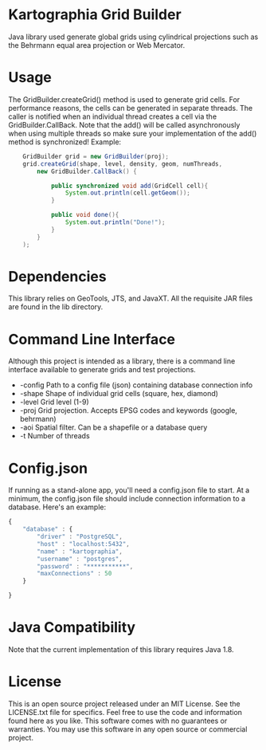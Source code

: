 # Kartographia Grid Builder
Java library used generate global grids using cylindrical projections such as the
Behrmann equal area projection or Web Mercator.


# Usage
The GridBuilder.createGrid() method is used to generate grid cells. For performance
reasons, the cells can be generated in separate threads. The caller is notified
when an individual thread creates a cell via the GridBuilder.CallBack. Note
that the add() will be called asynchronously when using multiple threads so make
sure your implementation of the add() method is synchronized! Example:
``` java
    GridBuilder grid = new GridBuilder(proj);
    grid.createGrid(shape, level, density, geom, numThreads,
        new GridBuilder.CallBack() {

            public synchronized void add(GridCell cell){
                System.out.println(cell.getGeom());
            }

            public void done(){
                System.out.println("Done!");
            }
        }
    );
```

# Dependencies
This library relies on GeoTools, JTS, and JavaXT. All the requisite JAR files
are found in the lib directory.



# Command Line Interface
Although this project is intended as a library, there is a command line interface
available to generate grids and test projections.

- -config Path to a config file (json) containing database connection info
- -shape Shape of individual grid cells (square, hex, diamond)
- -level Grid level (1-9)
- -proj Grid projection. Accepts EPSG codes and keywords (google, behrmann)
- -aoi Spatial filter. Can be a shapefile or a database query
- -t Number of threads



# Config.json
If running as a stand-alone app, you'll need a config.json file to start.
At a minimum, the config.json file should include connection information to a database.
Here's an example:
```javascript
{
    "database" : {
        "driver" : "PostgreSQL",
        "host" : "localhost:5432",
        "name" : "kartographia",
        "username" : "postgres",
        "password" : "***********",
        "maxConnections" : 50
    }

}
```

# Java Compatibility
Note that the current implementation of this library requires Java 1.8.


# License
This is an open source project released under an MIT License. See the LICENSE.txt file for specifics.
Feel free to use the code and information found here as you like. This software comes with no guarantees or warranties.
You may use this software in any open source or commercial project.